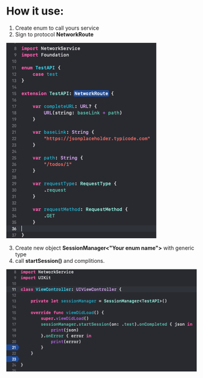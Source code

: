 # How it use:

1. Create enum to call yours service
2. Sign to protocol **NetworkRoute**

![enum API build example](/Resourse/api.png?raw=true)

3. Create new object **SessionManager<"Your enum name">** with generic type
4. call **startSession()** and complitions.

![service working example](/Resourse/call.png?raw=true)
